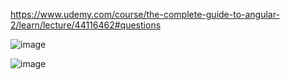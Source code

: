https://www.udemy.com/course/the-complete-guide-to-angular-2/learn/lecture/44116462#questions


![image](https://github.com/user-attachments/assets/f96b4cfb-4ece-4629-80c0-8162ece890df)


![image](https://github.com/user-attachments/assets/a98ae484-8620-4c8a-a8ff-3eb66c46b78a)
